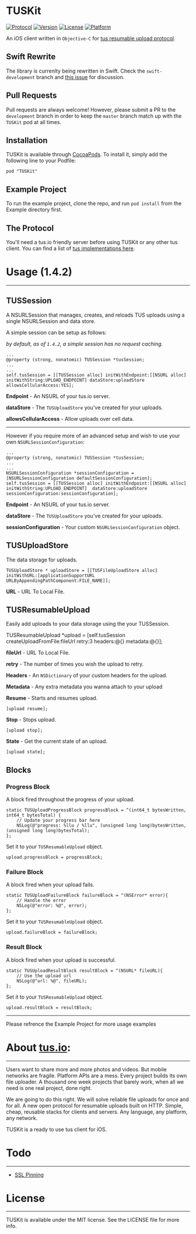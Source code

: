 # TUSKit
[![Protocol](http://img.shields.io/badge/tus_protocol-v1.0.0-blue.svg?style=flat)](http://tus.io/protocols/resumable-upload.html)
[![Version](https://img.shields.io/cocoapods/v/TUSKit.svg?style=flat)](http://cocoadocs.org/docsets/TUSKit)
[![License](https://img.shields.io/cocoapods/l/TUSKit.svg?style=flat)](http://cocoadocs.org/docsets/TUSKit)
[![Platform](https://img.shields.io/cocoapods/p/TUSKit.svg?style=flat)](http://cocoadocs.org/docsets/TUSKit)

An iOS client written in `Objective-C` for [tus resumable upload protocol](http://tus.io/).

## Swift Rewrite
The library is currenlty being rewritten in Swift. Check the `swift-development` branch and [this issue](https://github.com/tus/TUSKit/issues/65) for discussion. 

## Pull Requests
Pull requests are always welcome! However, please submit a PR to the `development` branch in order to keep the `master` branch match up with the `TUSKit` pod at all times.

## Installation

TUSKit is available through [CocoaPods](http://cocoapods.org). To install
it, simply add the following line to your Podfile:

    pod "TUSKit"

## Example Project
To run the example project, clone the repo, and run `pod install` from the Example directory first. 

## The Protocol
You'll need a tus.io friendly server before using TUSKit or any other tus client. You can find a list of [tus implementations here](http://tus.io/implementations.html).

# Usage (1.4.2)
------
## TUSSession
A NSURLSession that manages, creates, and reloads TUS uploads using a single NSURLSession and data store.

A simple session can be setup as follows:

*by default, as of `1.4.2`, a simple session has no request caching.*
    
    ...
    @property (strong, nonatomic) TUSSession *tusSession;
    ...
    ...
    self.tusSession = [[TUSSession alloc] initWithEndpoint:[[NSURL alloc] initWithString:UPLOAD_ENDPOINT] dataStore:uploadStore allowsCellularAccess:YES];

**Endpoint** - An NSURL of your tus.io server.

**dataStore** - The `TUSUploadStore` you've created for your uploads.

**allowsCellularAccess** - Allow uploads over cell data.

---

However if you require more of an advanced setup and wish to use your own `NSURLSessionConfiguration`:

    ...
    @property (strong, nonatomic) TUSSession *tusSession;
    ...
    ...
    NSURLSessionConfiguration *sessionConfiguration = [NSURLSessionConfiguration defaultSessionConfiguration];
    self.tusSession = [[TUSSession alloc] initWithEndpoint:[[NSURL alloc] initWithString:UPLOAD_ENDPOINT]  dataStore:uploadStore sessionConfiguration:sessionConfiguration];

**Endpoint** - An NSURL of your tus.io server.

**dataStore** - The `TUSUploadStore` you've created for your uploads.

**sessionConfiguration** - Your custom `NSURLSessionConfiguration`  object.


## TUSUploadStore
The data storage for uploads.

    TUSUploadStore * uploadStore = [[TUSFileUploadStore alloc] initWithURL:[applicationSupportURL URLByAppendingPathComponent:FILE_NAME]];

**URL** - URL To Local File.

## TUSResumableUpload
Easily add uploads to your data storage using the your TUSSession.

TUSResumableUpload *upload = [self.tusSession createUploadFromFile:fileUrl retry:3 headers:@{} metadata:@{}];


**fileUrl** - URL To Local File.

**retry** - The number of times you wish the upload to retry. 


**Headers** - An `NSDictionary` of your custom headers for the upload.

**Metadata** - Any extra metadata you wanna attach to your upload

**Resume** - Starts and resumes upload.

    [upload resume];
    
**Stop** - Stops upload.

    [upload stop];
    
**State** - Get the current state of an upload.

    [upload state];

## Blocks

### Progress Block
A block fired throughout the progress of your upload.

    static TUSUploadProgressBlock progressBlock = ^(int64_t bytesWritten, int64_t bytesTotal) {
        // Update your progress bar here
        NSLog(@"progress: %llu / %llu", (unsigned long long)bytesWritten, (unsigned long long)bytesTotal);
    };
Set it to your `TUSResumableUpload` object.

    upload.progressBlock = progressBlock;
    
### Failure Block
A block fired when your upload fails.

    static TUSUploadFailureBlock failureBlock = ^(NSError* error){
        // Handle the error
        NSLog(@"error: %@", error);
    };

Set it to your `TUSResumableUpload` object.

    upload.failureBlock = failureBlock;
    
### Result Block
A block fired when your upload is successful.

    static TUSUploadResultBlock resultBlock = ^(NSURL* fileURL){
        // Use the upload url
        NSLog(@"url: %@", fileURL);
    };

Set it to your `TUSResumableUpload` object.

    upload.resultBlock = resultBlock;

----
Please refrence the Example Project for more usage examples


# About [tus.io](http://tus.io):
------
  Users want to share more and more photos and videos. But mobile networks are fragile. Platform APIs are a mess. Every project builds its own file uploader. A thousand one week projects that barely work, when all we need is one real project, done right.

  We are going to do this right. We will solve reliable file uploads for once and for all. A new open protocol for resumable uploads built on HTTP. Simple, cheap, reusable stacks for clients and servers. Any language, any platform, any network.

TUSKit is a ready to use tus client for iOS.

# Todo
------
-   [SSL Pinning](https://github.com/tus/TUSKit/issues/32)

# License
------
TUSKit is available under the MIT license. See the LICENSE file for more info.

